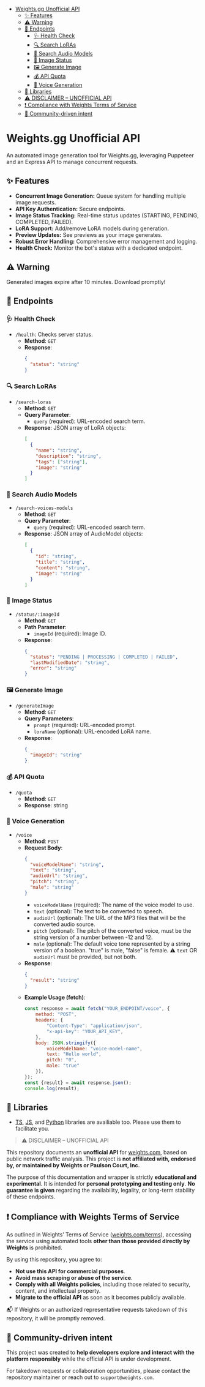 - [Weights.gg Unofficial API](#weightsgg-unofficial-api)
    - [✨ Features](#-features)
    - [⚠️ Warning](#️-warning)
    - [🚀 Endpoints](#-endpoints)
        - [🩺 Health Check](#health-check)
        - [🔍 Search LoRAs](#search-loras)
        - [🎤 Search Audio Models](#search-audio-models)
        - [🚦 Image Status](#image-status)
        - [🖼️ Generate Image](#generate-image)
        - [💰 API Quota](#api-quota)
        - [🎤 Voice Generation](#-voice-generation)
    - [📖 Libraries](#-libraries)
    - [⚠️ DISCLAIMER – UNOFFICIAL API](#️-disclaimer--unofficial-api)
    - [❗ Compliance with Weights Terms of Service](#-compliance-with-weights-terms-of-service)
    - [🤝 Community-driven intent](#-community-driven-intent)

# Weights.gg Unofficial API

An automated image generation tool for Weights.gg, leveraging Puppeteer and an Express API to manage concurrent requests.

## ✨ Features

- **Concurrent Image Generation:** Queue system for handling multiple image requests.
- **API Key Authentication:** Secure endpoints.
- **Image Status Tracking:** Real-time status updates (STARTING, PENDING, COMPLETED, FAILED).
- **LoRA Support:** Add/remove LoRA models during generation.
- **Preview Updates:** See previews as your image generates.
- **Robust Error Handling:** Comprehensive error management and logging.
- **Health Check:** Monitor the bot's status with a dedicated endpoint.

## ⚠️ Warning

Generated images expire after 10 minutes. Download promptly!
## 🚀 Endpoints

### 🩺 Health Check

- `/health`: Checks server status.
    - **Method**: `GET`
    - **Response**:
        ```json
        {
          "status": "string"
        }
        ```

### 🔍 Search LoRAs

- `/search-loras`
    - **Method**: `GET`
    - **Query Parameter**:
        - `query` (required): URL-encoded search term.
    - **Response**: JSON array of LoRA objects:
        ```json
        [
          {
            "name": "string",
            "description": "string",
            "tags": ["string"],
            "image": "string"
          }
        ]
        ```

### 🎤 Search Audio Models

- `/search-voices-models`
    - **Method**: `GET`
    - **Query Parameter**:
        - `query` (required): URL-encoded search term.
    - **Response**: JSON array of AudioModel objects:
        ```json
        [
          {
            "id": "string",
            "title": "string",
            "content": "string",
            "image": "string"
          }
        ]
        ```

### 🚦 Image Status

- `/status/:imageId`
    - **Method**: `GET`
    - **Path Parameter**:
        - `imageId` (required): Image ID.
    - **Response**:
        ```json
        {
          "status": "PENDING | PROCESSING | COMPLETED | FAILED",
          "lastModifiedDate": "string",
          "error": "string"
        }
        ```

### 🖼️ Generate Image

- `/generateImage`
    - **Method**: `GET`
    - **Query Parameters**:
        - `prompt` (required): URL-encoded prompt.
        - `loraName` (optional): URL-encoded LoRA name.
    - **Response**:
        ```json
        {
          "imageId": "string"
        }
        ```

### 💰 API Quota

- `/quota`
    - **Method**: `GET`
    - **Response**: string

### 🎤 Voice Generation

- `/voice`
    - **Method**: `POST`
    - **Request Body**:
        ```json
        {
          "voiceModelName": "string",
          "text": "string",
          "audioUrl": "string",
          "pitch": "string",
          "male": "string"
        }
        ```
        - `voiceModelName` (required): The name of the voice model to use.
        - `text` (optional): The text to be converted to speech.
        - `audioUrl` (optional): The URL of the MP3 files that will be the converted audio source.
        - `pitch` (optional): The pitch of the converted voice, must be the string version of a number between -12 and 12.
        - `male` (optional): The default voice tone represented by a string version of a boolean. "true" is male, "false" is female.
        ⚠️ `text` OR `audioUrl` must be provided, but not both.
    - **Response**:
        ```json
        {
          "result": "string"
        }
        ```
    - **Example Usage (fetch)**:
        ```javascript
        const response = await fetch("YOUR_ENDPOINT/voice", {
            method: "POST",
            headers: {
                "Content-Type": "application/json",
                "x-api-key": "YOUR_API_KEY",
            },
            body: JSON.stringify({
                voiceModelName: "voice-model-name",
                text: "Hello world",
                pitch: "0",
                male: "true"
            }),
        });
        const {result} = await response.json();
        console.log(result);
        ```

## 📖 Libraries
- [TS](https://github.com/fox3000foxy/weights.gg-api/blob/main/src/libs/weights-api.ts), [JS](https://github.com/fox3000foxy/weights.gg-api/blob/main/src/libs/weights-api.js), and [Python](https://github.com/fox3000foxy/weights.gg-api/blob/main/weights-api.py) libraries are availiable too. Please use them to facilitate you.

> ⚠️ DISCLAIMER – UNOFFICIAL API

This repository documents an **unofficial API** for [weights.com](https://www.weights.com), based on public network traffic analysis. This project is **not affiliated with, endorsed by, or maintained by Weights or Paulson Court, Inc.**

The purpose of this documentation and wrapper is strictly **educational and experimental**. It is intended for **personal prototyping and testing only**. **No guarantee is given** regarding the availability, legality, or long-term stability of these endpoints.

## ❗ Compliance with Weights Terms of Service

As outlined in Weights’ Terms of Service ([weights.com/terms](https://www.weights.com/terms)), accessing the service using automated tools **other than those provided directly by Weights** is prohibited.

By using this repository, you agree to:

- **Not use this API for commercial purposes**.
- **Avoid mass scraping or abuse of the service**.
- **Comply with all Weights policies**, including those related to security, content, and intellectual property.
- **Migrate to the official API** as soon as it becomes publicly available.

📬 If Weights or an authorized representative requests takedown of this repository, it will be promptly removed.

## 🤝 Community-driven intent

This project was created to **help developers explore and interact with the platform responsibly** while the official API is under development.

For takedown requests or collaboration opportunities, please contact the repository maintainer or reach out to `support@weights.com`.
